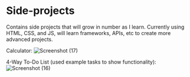 # Side-projects
Contains side projects that will grow in number as I learn. Currently using HTML, CSS, and JS, will learn frameworks, APIs, etc to create more advanced projects.

Calculator:
![Screenshot (17)](https://github.com/mayacoding04/Side-projects/assets/121353891/95143fe6-7f6a-41b7-950d-e95069828443)



4-Way To-Do List (used example tasks to show functionality):
![Screenshot (16)](https://github.com/mayacoding04/Side-projects/assets/121353891/70c03f59-fb70-4842-9a09-c9f03ef6bf2c)
